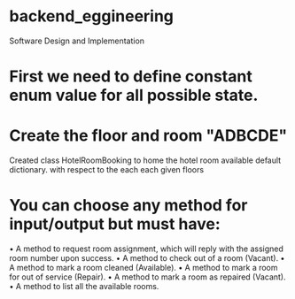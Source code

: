 # backend_eggineering
Software Design and Implementation

# First we need to define constant enum value for all possible state. 

# Create the floor and room "ADBCDE"
Created class HotelRoomBooking to home the hotel room available default dictionary. with respect to the each each given floors 


# You can choose any method for input/output but must have:
• A method to request room assignment, which will reply with the assigned room number upon
success.
• A method to check out of a room (Vacant).
• A method to mark a room cleaned (Available).
• A method to mark a room for out of service (Repair).
• A method to mark a room as repaired (Vacant).
• A method to list all the available rooms.

